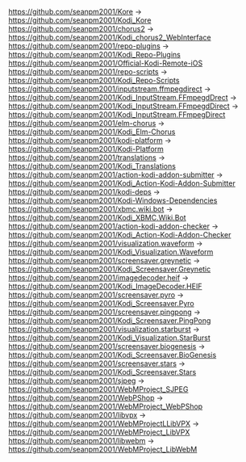 https://github.com/seanpm2001/Kore -> https://github.com/seanpm2001/Kodi_Kore
https://github.com/seanpm2001/chorus2 -> https://github.com/seanpm2001/Kodi_chorus2_WebInterface
https://github.com/seanpm2001/repo-plugins -> https://github.com/seanpm2001/Kodi_Repo-Plugins
https://github.com/seanpm2001/Official-Kodi-Remote-iOS
https://github.com/seanpm2001/repo-scripts -> https://github.com/seanpm2001/Kodi_Repo-Scripts
https://github.com/seanpm2001/inputstream.ffmpegdirect -> https://github.com/seanpm2001/Kodi_InputStream.FFmpegdDrect -> https://github.com/seanpm2001/Kodi_InputStream.FFmpegdDirect -> https://github.com/seanpm2001/Kodi_InputStream.FFmpegDirect
https://github.com/seanpm2001/elm-chorus -> https://github.com/seanpm2001/Kodi_Elm-Chorus
https://github.com/seanpm2001/kodi-platform -> https://github.com/seanpm2001/Kodi-Platform
https://github.com/seanpm2001/translations -> https://github.com/seanpm2001/Kodi_Translations
https://github.com/seanpm2001/action-kodi-addon-submitter -> https://github.com/seanpm2001/Kodi_Action-Kodi-Addon-Submitter
https://github.com/seanpm2001/kodi-deps -> https://github.com/seanpm2001/Kodi-Windows-Dependencies
https://github.com/seanpm2001/xbmc.wiki.bot -> https://github.com/seanpm2001/Kodi_XBMC.Wiki.Bot
https://github.com/seanpm2001/action-kodi-addon-checker -> https://github.com/seanpm2001/Kodi_Action-Kodi-Addon-Checker
https://github.com/seanpm2001/visualization.waveform -> https://github.com/seanpm2001/Kodi_Visualization.Waveform
https://github.com/seanpm2001/screensaver.greynetic -> https://github.com/seanpm2001/Kodi_Screensaver.Greynetic
https://github.com/seanpm2001/imagedecoder.heif -> https://github.com/seanpm2001/Kodi_ImageDecoder.HEIF
https://github.com/seanpm2001/screensaver.pyro -> https://github.com/seanpm2001/Kodi_Screensaver.Pyro
https://github.com/seanpm2001/screensaver.pingpong -> https://github.com/seanpm2001/Kodi_Screensaver.PingPong
https://github.com/seanpm2001/visualization.starburst -> https://github.com/seanpm2001/Kodi_Visualization.StarBurst
https://github.com/seanpm2001/screensaver.biogenesis -> https://github.com/seanpm2001/Kodi_Screensaver.BioGenesis
https://github.com/seanpm2001/screensaver.stars -> https://github.com/seanpm2001/Kodi_Screensaver.Stars
https://github.com/seanpm2001/sjpeg -> https://github.com/seanpm2001/WebMProject_SJPEG
https://github.com/seanpm2001/WebPShop -> https://github.com/seanpm2001/WebMProject_WebPShop
https://github.com/seanpm2001/libvpx -> https://github.com/seanpm2001/WebMProjectLLibVPX -> https://github.com/seanpm2001/WebMProject_LibVPX
https://github.com/seanpm2001/libwebm -> https://github.com/seanpm2001/WebMProject_LibWebM
